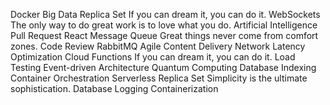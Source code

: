 Docker Big Data Replica Set If you can dream it, you can do it. WebSockets The only way to do great work is to love what you do. Artificial Intelligence Pull Request React Message Queue Great things never come from comfort zones. Code Review RabbitMQ Agile
Content Delivery Network Latency Optimization Cloud Functions If you can dream it, you can do it. Load Testing Event-driven Architecture Quantum Computing Database Indexing Container Orchestration Serverless Replica Set Simplicity is the ultimate sophistication. Database Logging Containerization
